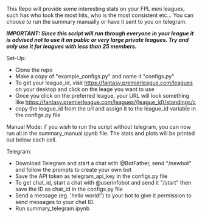 This Repo will provide some interesting stats on your FPL mini leagues, such has who took the most hits, who is the most consistent etc... You can choose to run the summary manually or have it sent to you on telegram.

***IMPORTANT: Since this script will run through everyone in your league it is advised not to use it on public or very large private leagues. Try and only use it for leagues with less than 25 members.***


Set-Up:
- Clone the repo
- Make a copy of "example_configs.py" and name it "configs.py"
- To get your league_id, visit https://fantasy.premierleague.com/leagues on your desktop and click on the leage you want to use
- Once you click on the preferred league, your URL will look something like https://fantasy.premierleague.com/leagues/{league_id}/standings/c
- copy the league_id from the url and assign it to the league_id variable in the configs.py file

Manual Mode:
if you wish to run the script without telegram, you can now run all in the summary_manual.ipynb file. The stats and plots will be printed out below each cell.

Telegram:
- Download Telegram and start a chat with @BotFather, send "/newbot" and follow the prompts to create your own bot
- Save the API token as telegram_api_key in the configs.py file
- To get chat_id, start a chat with @userinfobot and send it "/start" then save the ID as chat_id in the configs.py file
- Send a message (eg. 'hello world!') to your bot to give it permission to send messages to your chat ID. 
- Run summary_telegram.ipynb

